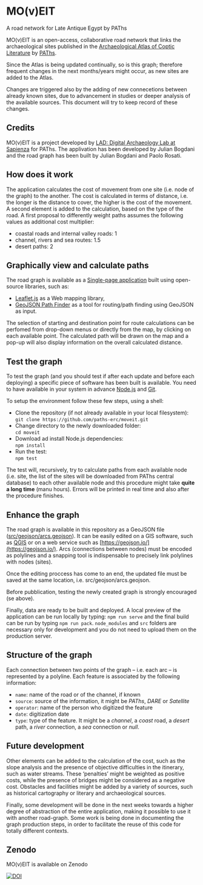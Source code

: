 # MO(v)EIT
A road network for Late Antique Egypt by PAThs

MO(v)EIT is an open-access, collaborative road network that links the archaeological sites published in the [Archaeological Atlas of Coptic Literature](https://atlas.paths-erc.eu) by [PAThs](http://paths.uniroma1.it).

Since the Atlas is being updated continually, so is this graph; therefore frequent changes in the next months/years might occur, as new sites are added to the Atlas.

Changes are triggered also by the adding of new connecetions between already known sites, due to advancement in studies or deeper analysis of the available sources. This document will try to keep record of these changes.

## Credits
MO(v)EIT is a project developed by [LAD: Digital Archaeology Lab at Sapienza](http://purl-org/lad) for PAThs. The applivation has been developed by Julian Bogdani and the road graph has been built by Julian Bogdani and Paolo Rosati.

## How does it work
The application calculates the cost of movement from one site (i.e. node of the graph) to the another. The cost is calculated in terms of distance, i.e. the longer is the distance to cover, the higher is the cost of the movement. A second element is added to the calculation, based on the type of the road. A first proposal to differently weight paths assumes the following values as additional cost multiplier:
- coastal roads and internal valley roads: 1
- channel, rivers and sea routes: 1.5
- desert paths: 2

## Graphically view and calculate paths
The road graph is available as a [Single-page application](https://en.wikipedia.org/wiki/Single-page_application) built using open-source libraries, such as:
- [Leaflet.js](https://leafletjs.com/) as a Web mapping library,
- [GeoJSON Path Finder](https://www.liedman.net/geojson-path-finder/) as a tool for routing/path finding using GeoJSON as input.

The selection of starting and destination point for route calculations can be perfomed from drop-down menus or directly from the map, by clicking on each available point. The calculated path will be drawn on the map and a pop-up will also display information on the overall calculated distance.

## Test the graph
To test the graph (and you should test if after each update and before each deploying) a specific piece of software has been built is available. You need to have available in your system in advance [Node.js](https://nodejs.org/) and [Git](https://git-scm.com/).

To setup the environment follow these few steps, using a shell:
- Clone the repository (if not already available in your local filesystem):  
`git clone https://github.com/paths-erc/moveit.git`
- Change directory to the newly downloaded folder:      
`cd moveit`
- Download ad install Node.js dependencies:  
`npm install`
- Run the test:  
`npm test`

The test will, recursively, try to calculate paths from each available node (i.e. site, the list of the sites will be downloaded from PAThs central database) to each other available node and this procedure might take **quite a long time** (manu hours). Errors will be printed in real time and also after the procedure finishes.

## Enhance the graph
The road graph is available in this repository as a GeoJSON file ([src/geojson/arcs.geojson](src/geojson/arcs.geojson)). It can be easily edited on a GIS software, such as [QGIS](https://www.qgis.org/) or on a web service such as [https://geojson.io/](https://geojson.io/). Arcs (connections between nodes) must be encoded as polylines and a snapping tool is indispensable to precisely link polylines with nodes (sites).

Once the editing proccess has come to an end, the updated file must be saved at the same location, i.e. src/geojson/arcs.geojson.

Before pubblication, testing the newly created graph is strongly encouraged (se above). 

Finally, data are ready to be built and deployed. A local preview of the application can be run locally by typing: `npm run serve` and the final build can be run by typing `npm run pack`. `node_modules` and `src` folders are necessary only for development and you do not need to upload them on the production server.

## Structure of the graph
Each connection between two points of the graph – i.e. each arc – is represented by a polyline. Each feature is associated by the following information:
- `name`: name of the road or of the channel, if known
- `source`: source of the information, it might be *PAThs*, *DARE* or *Satellite*
- `operator`: name of the person who digitized the feature
- `date`: digitization date
- `type`: type of the feature. It might be a *channel*, a *coast* road, a *desert* path, a *river* connection, a *sea* connection or *null*.


## Future development
Other elements can be added to the calculation of the cost, such as the slope analysis and the presence of objective difficulties in the itinerary, such as water streams. These ‘penalties’ might be weighted as positive costs, while the presence of bridges might be considered as a negative cost. Obstacles and facilities might be added by a variety of sources, such as historical cartography or literary and archaeological sources.

Finally, some development will be done in the next weeks towards a higher degree of abstraction of the entire application, making it possible to use it with another road-graph. Some work is being done in documenting the graph production steps, in order to facilitate the reuse of this code for totally different contexts.

## Zenodo
MO(v)EIT is available on Zenodo

[![DOI](https://zenodo.org/badge/278361892.svg)](https://zenodo.org/badge/latestdoi/278361892)
